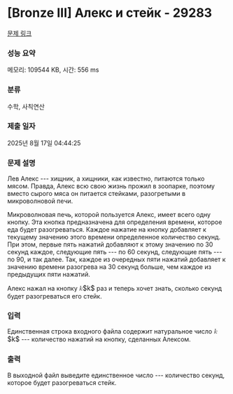 # [Bronze III] Алекс и стейк - 29283 

[문제 링크](https://www.acmicpc.net/problem/29283) 

### 성능 요약

메모리: 109544 KB, 시간: 556 ms

### 분류

수학, 사칙연산

### 제출 일자

2025년 8월 17일 04:44:25

### 문제 설명

<p>Лев Алекс --- хищник, а хищники, как известно, питаются только мясом. Правда, Алекс всю свою жизнь прожил в зоопарке, поэтому вместо сырого мяса он питается стейками, разогретыми в микроволновой печи.</p>

<p>Микроволновая печь, которой пользуется Алекс, имеет всего одну кнопку. Эта кнопка предназначена для определения времени, которое еда будет разогреваться. Каждое нажатие на кнопку добавляет к текущему значению этого времени определенное количество секунд. При этом, первые пять нажатий добавляют к этому значению по 30 секунд каждое, следующие пять --- по 60 секунд, следующие пять --- по 90, и так далее. Так, каждое из очередных пяти нажатий добавляет к значению времени разогрева на 30 секунд больше, чем каждое из предыдущих пяти нажатий.</p>

<p>Алекс нажал на кнопку <mjx-container class="MathJax" jax="CHTML" style="font-size: 109%; position: relative;"><mjx-math class="MJX-TEX" aria-hidden="true"><mjx-mi class="mjx-i"><mjx-c class="mjx-c1D458 TEX-I"></mjx-c></mjx-mi></mjx-math><mjx-assistive-mml unselectable="on" display="inline"><math xmlns="http://www.w3.org/1998/Math/MathML"><mi>k</mi></math></mjx-assistive-mml><span aria-hidden="true" class="no-mathjax mjx-copytext">$k$</span></mjx-container> раз и теперь хочет знать, сколько секунд будет разогреваться его стейк.</p>

### 입력 

 <p>Единственная строка входного файла содержит натуральное число <mjx-container class="MathJax" jax="CHTML" style="font-size: 109%; position: relative;"><mjx-math class="MJX-TEX" aria-hidden="true"><mjx-mi class="mjx-i"><mjx-c class="mjx-c1D458 TEX-I"></mjx-c></mjx-mi></mjx-math><mjx-assistive-mml unselectable="on" display="inline"><math xmlns="http://www.w3.org/1998/Math/MathML"><mi>k</mi></math></mjx-assistive-mml><span aria-hidden="true" class="no-mathjax mjx-copytext">$k$</span></mjx-container> --- количество нажатий на кнопку, сделанных Алексом.</p>

### 출력 

 <p>В выходной файл выведите единственное число --- количество секунд, которое будет разогреваться стейк.</p>


